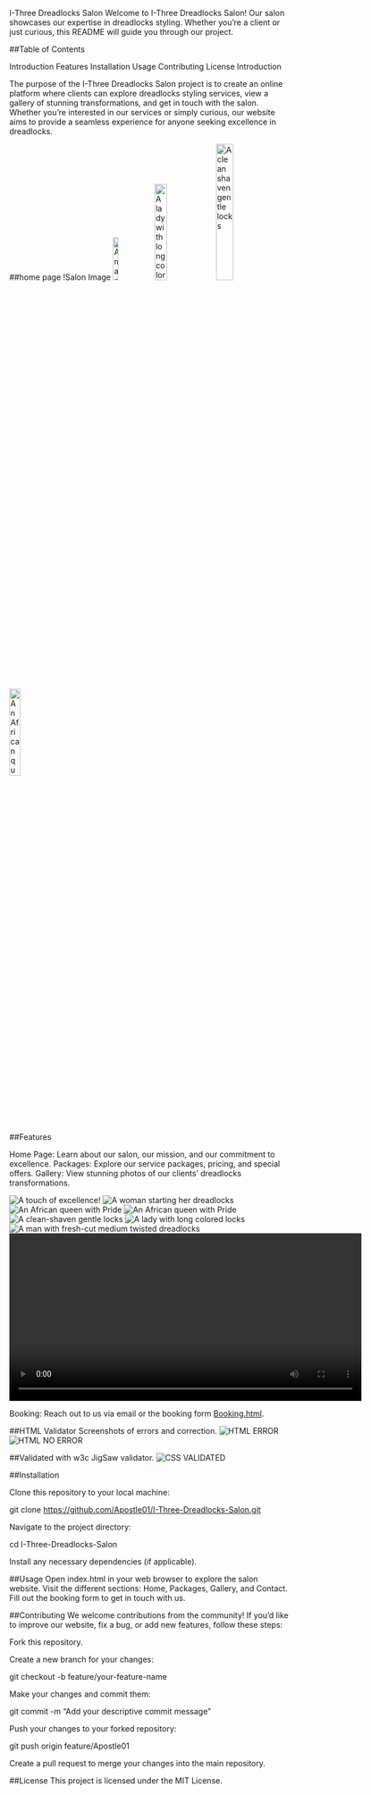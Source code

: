 <!-- https://apostle01.github.io/I-Three/-->

I-Three Dreadlocks Salon
Welcome to I-Three Dreadlocks Salon! Our salon showcases our expertise in dreadlocks styling. Whether you’re a client or just curious, this README will guide you through our project.

##Table of Contents

Introduction
Features
Installation
Usage
Contributing
License
Introduction

The purpose of the I-Three Dreadlocks Salon project is to create an online platform where clients can explore dreadlocks styling services, view a gallery of stunning transformations, and get in touch with the salon. Whether you’re interested in our services or simply curious, our website aims to provide a seamless experience for anyone seeking excellence in dreadlocks.

##home page 
!Salon Image 
 <img src="assets/img/larry.jpg" alt="A man with fresh cut medium twisted dreadlocks" style="width: 14%;">
 <img src="assets/img/coloredlocks.jpg" alt="A lady with long colored locks" style="width: 21%;">
 <img src="assets/img/cleanshave.jpg" alt="A clean shaven gentle locks" style="width: 25%;">
 <img src="assets/img/AfricanPride.jpg" alt="An African queen with Pride" style="width: 20%;">

##Features

Home Page: Learn about our salon, our mission, and our commitment to excellence.
Packages: Explore our service packages, pricing, and special offers.
Gallery: View stunning photos of our clients’ dreadlocks transformations.

<img src="assets/img/smily_girl.jpg" alt="A touch of excellence!">
<img src="assets/img/startinglocs.jpg" alt="A woman starting her dreadlocks">
<img src="assets/img/AfricanPride.jpg" alt="An African queen with Pride">
<img src=“assets/img/ladylocks.JPG” alt="An African queen with Pride">
<img src=“assets/img/cleanshave.jpg” alt="A clean-shaven gentle locks">
<img src="assets/video/coloredlocks.jpg" alt="A lady with long colored locks">
<img src=“assets/img/larry.jpg” alt="A man with fresh-cut medium twisted dreadlocks">
<video width="630" height="300" src="https://raw.githubusercontent.com/Apostle01/I-Three/main/assets/video/VideoEditor_HOW TO RETWISTDREADLOCKS WITH CROCHET LATCH HOOK.mp4"></video>

Booking: Reach out to us via email or the booking form  <a href="Booking.html">Booking.html</a>.

##HTML Validator Screenshots of errors and correction.
<img src="assets/photos/NuHtmlError.jpg" alt="HTML ERROR">
<img src="assets/photos/NuHtmlChecker.jpg" alt="HTML NO ERROR">

##Validated with w3c JigSaw validator.
<img src="assets/photos/Jigsawvalidator.jpg" alt="CSS VALIDATED">

##Installation

Clone this repository to your local machine:

git clone https://github.com/Apostle01/I-Three-Dreadlocks-Salon.git

Navigate to the project directory:

cd I-Three-Dreadlocks-Salon

Install any necessary dependencies (if applicable).

##Usage
Open index.html in your web browser to explore the salon website.
Visit the different sections: Home, Packages, Gallery, and Contact.
Fill out the booking form to get in touch with us.

##Contributing
We welcome contributions from the community! If you’d like to improve our website, fix a bug, or add new features, follow these steps:

Fork this repository.

Create a new branch for your changes:

git checkout -b feature/your-feature-name

Make your changes and commit them:

git commit -m “Add your descriptive commit message”

Push your changes to your forked repository:

git push origin feature/Apostle01

Create a pull request to merge your changes into the main repository.

##License
This project is licensed under the MIT License.